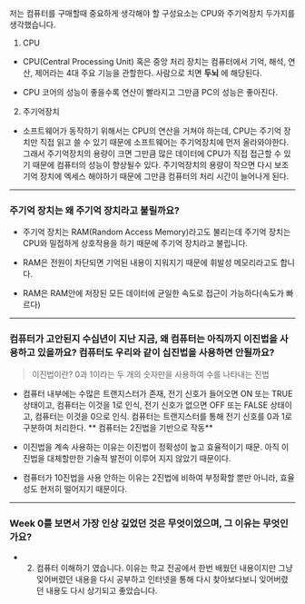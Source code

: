 저는 컴퓨터를 구매할때 중요하게 생각해야 할 구성요소는 CPU와 주기억장치 두가지를 생각했습니다.

1. CPU
- CPU(Central Processing Unit) 혹은 중앙 처리 장치는 컴퓨터에서 기억, 해석, 연산, 제어라는 4대 주요 기능을 관할한다. 사람으로 치면 **두뇌** 에 해당된다.

- CPU 코어의 성능이 좋을수록 연산이 빨라지고 그만큼 PC의 성능은 좋아진다.


2. 주기억장치

- 소프트웨어가 동작하기 위해서는 CPU의 연산을 거쳐야 하는데, CPU는 주기억 장치만 직접 읽고 쓸 수 있기 때문에 소프트웨어는 주기억장치에 먼저 올라와야한다. 그래서 주기억장치의 용량이 크면 그만큼 많은 데이터에 CPU가 직접 접근할 수 있기 때문에 컴퓨터의 성능이 향상될수 있다. 주기억장치의 용량이 작으면 다시 보조기억 장치에 엑세스 해야하기 때문에 그만큼 컴퓨터의 처리 시간이 늘어나게 된다.


***

### 주기억 장치는 왜 주기억 장치라고 불릴까요?

- 주기억 장치는 RAM(Random Access Memory)라고도 불리는데 주기억 장치는 CPU와 밀접하게 상호작용을 하기 때문에 주기억 장치라고 불립니다.

- RAM은 전원이 차단되면 기억된 내용이 지워지기 때문에 휘발성 메모리라고도 합니다.

- RAM은 RAM안에 저장된 모든 데이터에 균일한 속도로 접근이 가능하다(속도가 빠르다)

***

### 컴퓨터가 고안된지 수십년이 지난 지금, 왜 컴퓨터는 아직까지 이진법을 사용하고 있을까요? 컴퓨터도 우리와 같이 십진법을 사용하면 안될까요?

> 이진법이란? 0과 1이라는 두 개의 숫자만을 사용하여 수를 나타내는 진법

- 컴퓨터 내부에는 수많은 트랜지스터가 존재,  전기 신호가 들어오면 ON 또는 TRUE 상태이고, 컴퓨터는 이것을 1로 인식, 전기 신호가 없으면 OFF 또는 FALSE 상태이고, 컴퓨터는 이것을 0으로 인식. 컴퓨터는 트랜지스터를 통해 전기 신호를 0과 1로 구분하여 처리한다. ** 컴퓨터는 2진법을 기반으로 작동**

- 이진법을 계속 사용하는 이유는 이진법이 정확성이 높고 효율적이기 때문. 아직 이진법을 대체할만한 기술적 발전이 이루어 지지 않았기 때문이다.

- 컴퓨터가 10진법을 사용 안하는 이유는 2진법에 비하여 부정확할 뿐만 아니라, 효율성도 현저히 떨어지기 때문이다.


***
### Week 0를 보면서 가장 인상 깊었던 것은 무엇이었으며, 그 이유는 무엇인가요?

- 02. 컴퓨터 이해하기 였습니다. 이유는 학교 전공에서 한번 배웠던 내용이지만 그냥 잊어버렸던 내용을 다시 공부하고 인터넷을 통해 다시 찾아보다보니 잊어버렸던 내용도 다시 상기되고 좋았습니다.
